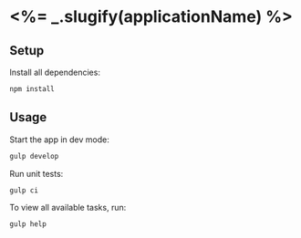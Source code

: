 # <%= _.slugify(applicationName) %>

## Setup

Install all dependencies:

```bash
npm install
```

## Usage

Start the app in dev mode:

```bash
gulp develop
```

Run unit tests:

```bash
gulp ci
```

To view all available tasks, run:

```bash
gulp help
```
